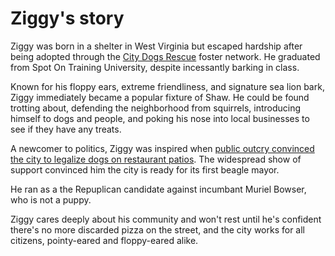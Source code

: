 # Ziggy's story

Ziggy was born in a shelter in West Virginia but escaped hardship after being adopted through the [City Dogs Rescue](https://www.citydogsrescuedc.org/) foster network. He graduated from Spot On Training University, despite incessantly barking in class.

Known for his floppy ears, extreme friendliness, and signature sea lion bark, Ziggy immediately became a popular fixture of Shaw. He could be found trotting about, defending the neighborhood from squirrels, introducing himself to dogs and people, and poking his nose into local businesses to see if they have any treats.

A newcomer to politics, Ziggy was inspired when [public outcry convinced the city to legalize dogs on restaurant patios](http://www.pewtrusts.org/en/research-and-analysis/blogs/stateline/2018/07/20/dogs-dining-on-patios-are-illegal-interlopers-no-more). The widespread show of support convinced him the city is ready for its first beagle mayor.

He ran as a the Repuplican candidate against incumbant Muriel Bowser, who is not a puppy.

Ziggy cares deeply about his community and won't rest until he's confident there's no more discarded pizza on the street, and the city works for all citizens, pointy-eared and floppy-eared alike.
